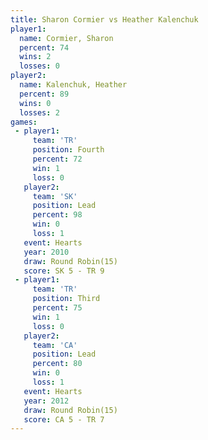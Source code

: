 ```yaml
---
title: Sharon Cormier vs Heather Kalenchuk
player1:                  
  name: Cormier, Sharon   
  percent: 74             
  wins: 2                 
  losses: 0               
player2:                  
  name: Kalenchuk, Heather
  percent: 89             
  wins: 0                 
  losses: 2               
games:
 - player1:          
     team: 'TR'      
     position: Fourth
     percent: 72     
     win: 1          
     loss: 0         
   player2:        
     team: 'SK'    
     position: Lead
     percent: 98   
     win: 0        
     loss: 1       
   event: Hearts        
   year: 2010           
   draw: Round Robin(15)
   score: SK 5 - TR 9   
 - player1:         
     team: 'TR'     
     position: Third
     percent: 75    
     win: 1         
     loss: 0        
   player2:        
     team: 'CA'    
     position: Lead
     percent: 80   
     win: 0        
     loss: 1       
   event: Hearts        
   year: 2012           
   draw: Round Robin(15)
   score: CA 5 - TR 7   
---
```

